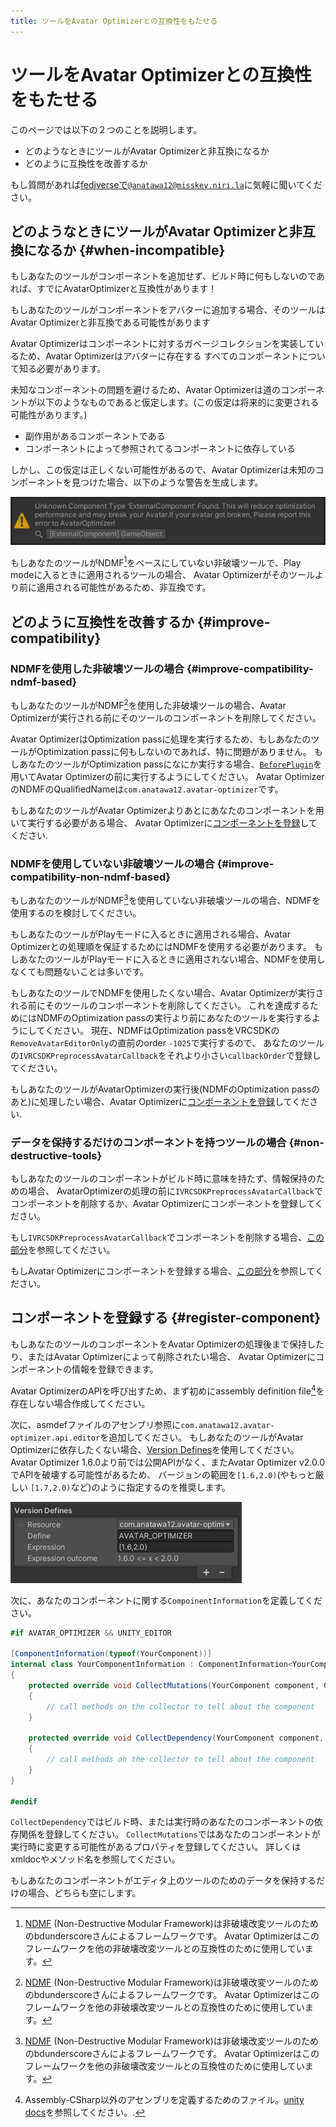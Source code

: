 ```yaml
---
title: ツールをAvatar Optimizerとの互換性をもたせる
---
```


# ツールをAvatar Optimizerとの互換性をもたせる

このページでは以下の２つのことを説明します。

- どのようなときにツールがAvatar Optimizerと非互換になるか
- どのように互換性を改善するか

もし質問があれば[fediverseで`@anatawa12@misskey.niri.la`][fediverse]に気軽に聞いてください。

## どのようなときにツールがAvatar Optimizerと非互換になるか {#when-incompatible}

もしあなたのツールがコンポーネントを追加せず、ビルド時に何もしないのであれば、すでにAvatarOptimizerと互換性があります！

もしあなたのツールがコンポーネントをアバターに追加する場合、そのツールはAvatar Optimizerと非互換である可能性があります

Avatar Optimizerはコンポーネントに対するガベージコレクションを実装しているため、Avatar Optimizerはアバターに存在する
すべてのコンポーネントについて知る必要があります。

未知なコンポーネントの問題を避けるため、Avatar Optimizerは道のコンポーネントが以下のようなものであると仮定します。(この仮定は将来的に変更される可能性があります。)
- 副作用があるコンポーネントである
- コンポーネントによって参照されてるコンポーネントに依存している

しかし、この仮定は正しくない可能性があるので、Avatar Optimizerは未知のコンポーネントを見つけた場合、以下のような警告を生成します。

![unknown-component-warning](unknown-component-warning.png)

もしあなたのツールがNDMF[^NDMF]をベースにしていない非破壊ツールで、Play modeに入るときに適用されるツールの場合、 Avatar
Optimizerがそのツールより前に適用される可能性があるため、非互換です。

## どのように互換性を改善するか {#improve-compatibility}

### NDMFを使用した非破壊ツールの場合 {#improve-compatibility-ndmf-based}

もしあなたのツールがNDMF[^NDMF]を使用した非破壊ツールの場合、Avatar Optimizerが実行される前にそのツールのコンポーネントを削除してください。

Avatar OptimizerはOptimization passに処理を実行するため、もしあなたのツールがOptimization passに何もしないのであれば、特に問題がありません。
もしあなたのツールがOptimization passになにか実行する場合、[`BeforePlugin`][ndmf-BeforePlugin]を用いてAvatar Optimizerの前に実行するようにしてください。
Avatar OptimizerのNDMFのQualifiedNameは`com.anatawa12.avatar-optimizer`です。

もしあなたのツールがAvatar Optimizerよりあとにあなたのコンポーネントを用いて実行する必要がある場合、 Avatar Optimizerに[コンポーネントを登録][register-component]してください.

### NDMFを使用していない非破壊ツールの場合 {#improve-compatibility-non-ndmf-based}

もしあなたのツールがNDMF[^NDMF]を使用していない非破壊ツールの場合、NDMFを使用するのを検討してください。

もしあなたのツールがPlayモードに入るときに適用される場合、Avatar Optimizerとの処理順を保証するためにはNDMFを使用する必要があります。
もしあなたのツールがPlayモードに入るときに適用されない場合、NDMFを使用しなくても問題ないことは多いです。

もしあなたのツールでNDMFを使用したくない場合、Avatar Optimizerが実行される前にそのツールのコンポーネントを削除してください。
これを達成するためにはNDMFのOptimization passの実行より前にあなたのツールを実行するようにしてください。
現在、NDMFはOptimization passをVRCSDKの`RemoveAvatarEditorOnly`の直前のorder `-1025`で実行するので、
あなたのツールの`IVRCSDKPreprocessAvatarCallback`をそれより小さい`callbackOrder`で登録してください。

もしあなたのツールがAvatarOptimizerの実行後(NDMFのOptimization passのあと)に処理したい場合、Avatar Optimizerに[コンポーネントを登録][register-component]してください.

### データを保持するだけのコンポーネントを持つツールの場合 {#non-destructive-tools}

もしあなたのツールのコンポーネントがビルド時に意味を持たず、情報保持のための場合、
AvatarOptimizerの処理の前に`IVRCSDKPreprocessAvatarCallback`でコンポーネントを削除するか、Avatar Optimizerにコンポーネントを登録してください。

もし`IVRCSDKPreprocessAvatarCallback`でコンポーネントを削除する場合、[この部分](#improve-compatibility-non-ndmf-based)を参照してください。

もしAvatar Optimizerにコンポーネントを登録する場合、[この部分][register-component]を参照してください。

## コンポーネントを登録する {#register-component}

もしあなたのツールのコンポーネントをAvatar Optimizerの処理後まで保持したり、またはAvatar Optimizerによって削除されたい場合、
Avatar Optimizerにコンポーネントの情報を登録できます。

Avatar OptimizerのAPIを呼び出すため、まず初めにassembly definition file[^asmdef]を存在しない場合作成してください。

次に、asmdefファイルのアセンブリ参照に`com.anatawa12.avatar-optimizer.api.editor`を追加してください。
もしあなたのツールがAvatar Optimizerに依存したくない場合、[Version Defines]を使用してください。
Avatar Optimizer 1.6.0より前では公開APIがなく、またAvatar Optimizer v2.0.0でAPIを破壊する可能性があるため、
バージョンの範囲を`[1.6,2.0)`(やもっと厳しい `[1.7,2.0)`など)のように指定するのを推奨します。

![version-defines.png](version-defines.png)

次に、あなたのコンポーネントに関する`CompoinentInformation`を定義してください。

```csharp
#if AVATAR_OPTIMIZER && UNITY_EDITOR

[ComponentInformation(typeof(YourComponent))]
internal class YourComponentInformation : ComponentInformation<YourComponent>
{
    protected override void CollectMutations(YourComponent component, ComponentMutationsCollector collector)
    {
        // call methods on the collector to tell about the component
    }

    protected override void CollectDependency(YourComponent component, ComponentDependencyCollector collector)
    {
        // call methods on the collector to tell about the component
    }
}

#endif
```

`CollectDependency`ではビルド時、または実行時のあなたのコンポーネントの依存関係を登録してください。
`CollectMutations`ではあなたのコンポーネントが実行時に変更する可能性があるプロパティを登録してください。
詳しくはxmldocやメソッド名を参照してください。

もしあなたのコンポーネントがエディタ上のツールのためのデータを保持するだけの場合、どちらも空にします。

[fediverse]: https://misskey.niri.la/@anatawa12
[ndmf-BeforePlugin]: https://ndmf.nadena.dev/api/nadena.dev.ndmf.fluent.Sequence.html#nadena_dev_ndmf_fluent_Sequence_BeforePlugin_System_String_System_String_System_Int32_
[register-component]: #register-component

[^asmdef]: Assembly-CSharp以外のアセンブリを定義するためのファイル。[unity docs](https://docs.unity3d.com/2019.4/Documentation/Manual/ScriptCompilationAssemblyDefinitionFiles.html)を参照してください。.
[^NDMF]: [NDMF] (Non-Destructive Modular Framework)は非破壊改変ツールのためのbdunderscoreさんによるフレームワークです。 
Avatar Optimizerはこのフレームワークを他の非破壊改変ツールとの互換性のために使用しています。

[NDMF]: https://ndmf.nadena.dev/
[modular-avatar]: https://modular-avatar.nadena.dev/
[Version Defines]: https://docs.unity3d.com/2019.4/Documentation/Manual/ScriptCompilationAssemblyDefinitionFiles.html#define-symbols
